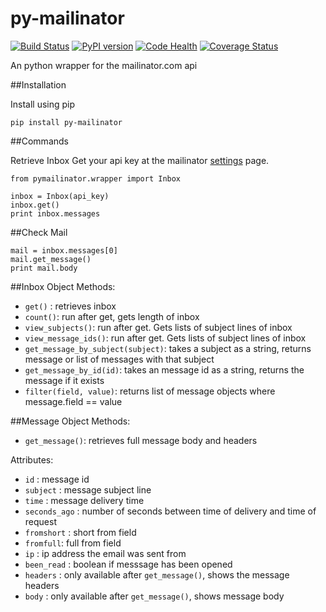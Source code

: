 py-mailinator
=============

[![Build Status](https://travis-ci.org/mc706/py-mailinator.svg?branch=master)](https://travis-ci.org/mc706/py-mailinator)
[![PyPI version](https://badge.fury.io/py/py-mailinator.svg)](http://badge.fury.io/py/py-mailinator)
[![Code Health](https://landscape.io/github/mc706/py-mailinator/master/landscape.svg)](https://landscape.io/github/mc706/py-mailinator/master)
[![Coverage Status](https://img.shields.io/coveralls/mc706/py-mailinator.svg)](https://coveralls.io/r/mc706/py-mailinator)

An python wrapper for the mailinator.com api

##Installation

Install using pip

```
pip install py-mailinator
```

##Commands

Retrieve Inbox
Get your api key at the mailinator [settings](https://www.mailinator.com/settings.jsp) page.

```
from pymailinator.wrapper import Inbox

inbox = Inbox(api_key)
inbox.get()
print inbox.messages
```

##Check Mail

```
mail = inbox.messages[0]
mail.get_message()
print mail.body
```
##Inbox Object
Methods:
* `get()` : retrieves inbox
* `count()`: run after get, gets length of inbox
* `view_subjects()`: run after get. Gets lists of subject lines of inbox
* `view_message_ids()`: run after get. Gets lists of subject lines of inbox
* `get_message_by_subject(subject)`: takes a subject as a string, returns message or list of messages with that subject
* `get_message_by_id(id)`: takes an message id as a string, returns the message if it exists
* `filter(field, value)`: returns list of message objects where message.field == value

##Message Object
Methods:
* `get_message()`: retrieves full message body and headers

Attributes:
* `id` : message id
* `subject` : message subject line
* `time` : message delivery time
* `seconds_ago` : number of seconds between time of delivery and time of request
* `fromshort` : short from field
* `fromfull`: full from field
* `ip` : ip address the email was sent from
* `been_read` : boolean if messsage has been opened
* `headers` : only available after `get_message()`, shows the message headers
* `body` : only available after `get_message()`, shows message body

